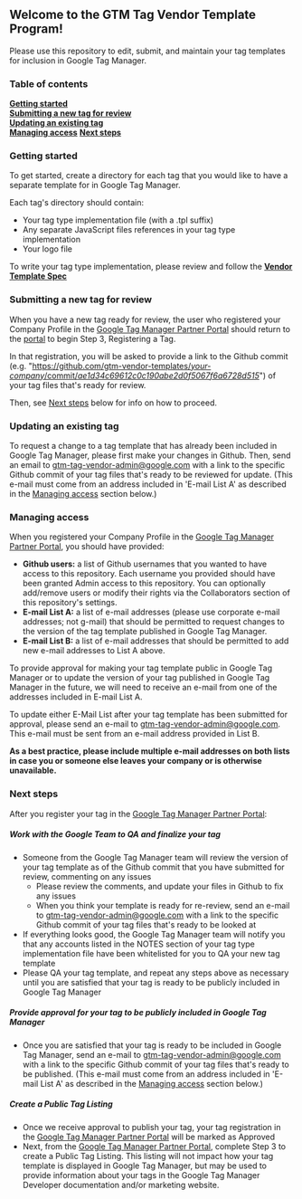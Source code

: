 ## Welcome to the GTM Tag Vendor Template Program!
Please use this repository to edit, submit, and maintain your tag templates for inclusion in Google Tag Manager.

### Table of contents
**[Getting started](#getting-started)**  
**[Submitting a new tag for review](#submitting-a-new-tag-for-review)**  
**[Updating an existing tag](#updating-an-existing-tag)**  
**[Managing access](#managing-access)**
**[Next steps](#next-steps)**

### Getting started
To get started, create a directory for each tag that you would like to have a separate template for in Google Tag Manager.

Each tag's directory should contain:
  * Your tag type implementation file (with a .tpl suffix)
  * Any separate JavaScript files references in your tag type implementation
  * Your logo file

To write your tag type implementation, please review and follow the **[Vendor Template Spec](https://github.com/gtm-vendor-templates/template-spec/blob/master/README.md)**

### Submitting a new tag for review

When you have a new tag ready for review, the user who registered your Company Profile in the [Google Tag Manager Partner Portal](https://gtm-partner-gallery.appspot.com/tagmanager/partners/owner/profile/company/) should return to the [portal](https://gtm-partner-gallery.appspot.com/tagmanager/partners/owner/profile/company/) to begin Step 3, Registering a Tag.

In that registration, you will be asked to provide a link to the Github commit (e.g. "[https://github.com/gtm-vendor-templates/<i>your-company</i>/commit/<i>ae1d34c69612c0c190abe2d0f5067f6a6728d515</i>](#)") of your tag files that's ready for review.

Then, see [Next steps](#next-steps) below for info on how to proceed.

### Updating an existing tag

To request a change to a tag template that has already been included in Google Tag Manager, please first make your changes in Github. Then, send an email to <gtm-tag-vendor-admin@google.com> with a link to the specific Github commit of your tag files that's ready to be reviewed for update. (This e-mail must come from an address included in 'E-mail List A' as described in the [Managing access](#managing-access) section below.)

### Managing access

When you registered your Company Profile in the [Google Tag Manager Partner Portal](https://gtm-partner-gallery.appspot.com/tagmanager/partners/owner/profile/company/), you should have provided:
  * **Github users:** a list of Github usernames that you wanted to have access to this repository. Each username you provided should have been granted Admin access to this repository. You can optionally add/remove users or modify their rights via the Collaborators section of this repository's settings.
  * **E-mail List A:** a list of e-mail addresses (please use corporate e-mail addresses; not g-mail) that should be permitted to request changes to the version of the tag template published in Google Tag Manager.
  * **E-mail List B:** a list of e-mail addresses that should be permitted to add new e-mail addresses to List A above.

To provide approval for making your tag template public in Google Tag Manager or to update the version of your tag published in Google Tag Manager in the future, we will need to receive an e-mail from one of the addresses included in E-mail List A.

To update either E-Mail List after your tag template has been submitted for approval, please send an e-mail to <gtm-tag-vendor-admin@google.com>. This e-mail must be sent from an e-mail address provided in List B.

**As a best practice, please include multiple e-mail addresses on both lists in case you or someone else leaves your company or is otherwise unavailable.**

### Next steps

After you register your tag in the [Google Tag Manager Partner Portal](https://gtm-partner-gallery.appspot.com/tagmanager/partners/owner/profile/company/):

##### Work with the Google Team to QA and finalize your tag
  * Someone from the Google Tag Manager team will review the version of your tag template as of the Github commit that you have submitted for review, commenting on any issues
    + Please review the comments, and update your files in Github to fix any issues
    + When you think your template is ready for re-review, send an e-mail to <gtm-tag-vendor-admin@google.com> with a link to the specific Github commit of your tag files that's ready to be looked at
  * If everything looks good, the Google Tag Manager team will notify you that any accounts listed in the NOTES section of your tag type implementation file have been whitelisted for you to QA your new tag template
  * Please QA your tag template, and repeat any steps above as necessary until you are satisfied that your tag is ready to be publicly included in Google Tag Manager

##### Provide approval for your tag to be publicly included in Google Tag Manager
  * Once you are satisfied that your tag is ready to be included in Google Tag Manager, send an e-mail to <gtm-tag-vendor-admin@google.com> with a link to the specific Github commit of your tag files that's ready to be published. (This e-mail must come from an address included in 'E-mail List A' as described in the [Managing access](#managing-access) section below.)

##### Create a Public Tag Listing
  * Once we receive approval to publish your tag, your tag registration in the [Google Tag Manager Partner Portal](https://gtm-partner-gallery.appspot.com/tagmanager/partners/owner/profile/company/) will be marked as Approved
  * Next, from the [Google Tag Manager Partner Portal](https://gtm-partner-gallery.appspot.com/tagmanager/partners/owner/profile/company/), complete Step 3 to create a Public Tag Listing. This listing will not impact how your tag template is displayed in Google Tag Manager, but may be used to provide information about your tags in the Google Tag Manager Developer documentation and/or marketing website.

